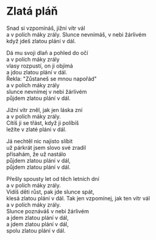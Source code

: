 # Zlatá pláň

Snad si vzpomínáš, jižní vítr vál  
a v polích máky zrály.
Slunce nevnímáš, v nebi žárlivém  
když jdeš zlatou plání v dál.

Dá mu svoji dlaň a pohled do očí   
a v polích máky zrály   
vlasy rozpustí, on ji objímá  
a jdou zlatou plání v dál.  
Řekla: "Zůstaneš se mnou napořád"  
a v polích máky zrály  
slunce nevnímej v nebi žárlivém  
půjdem zlatou plání v dál.  

Jižní vítr zněl, jak jen láska zní  
a v polích máky zrály.  
Cítíš ji se třást, když ji políbíš   
ležíte v zlaté pláni v dál.

Já nechtěl nic najisto slíbit   
už párkrát jsem slovo své zradil   
přísahám, že už nastálo  
půjdem zlatou plání v dál,   
půjdem zlatou plání v dál.

Přešly spousty let od těch letních dní   
a v polích máky zrály.    
Vidíš děti růst, pak jde slunce spát,   
klesá zlatou plání v dál.
Tak jen vzpomínej, jak ten vítr vál   
a v polích máky zrály.   
Slunce poznáváš v nebi žárlivém  
a jdem zlatou plání v dál,   
a jdem zlatou plání v dál,  
spolu zlatou plání v dál.


